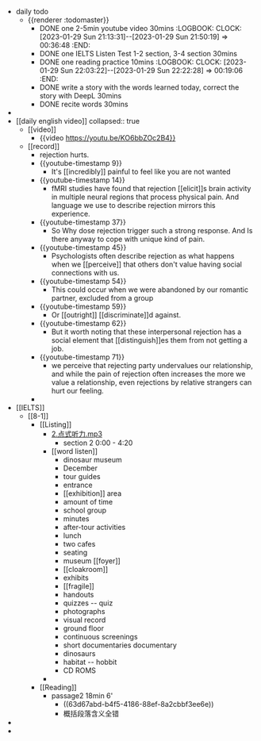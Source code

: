 - daily todo
	- {{renderer :todomaster}}
		- DONE one 2-5min youtube video 30mins
		  :LOGBOOK:
		  CLOCK: [2023-01-29 Sun 21:13:31]--[2023-01-29 Sun 21:50:19] =>  00:36:48
		  :END:
		- DONE one IELTS Listen Test 1-2 section, 3-4 section  30mins
		- DONE one reading practice 10mins
		  :LOGBOOK:
		  CLOCK: [2023-01-29 Sun 22:03:22]--[2023-01-29 Sun 22:22:28] =>  00:19:06
		  :END:
		- DONE write a story with the words learned today, correct the story with DeepL  30mins
		- DONE recite words 30mins
-
- [[daily english video]]
  collapsed:: true
	- [[video]]
		- {{video https://youtu.be/KO6bbZOc2B4}}
	- [[record]]
		- rejection hurts.
		- {{youtube-timestamp 9}}
			- It's [[incredibly]] painful to feel like you are not wanted
		- {{youtube-timestamp 14}}
			- fMRI studies have found that rejection [[elicit]]s brain activity in multiple neural regions that process physical pain. And language we use to describe rejection mirrors this experience.
		- {{youtube-timestamp 37}}
			- So Why dose rejection trigger such a strong response. And Is there anyway to cope with unique kind of pain.
		- {{youtube-timestamp 45}}
			- Psychologists often describe rejection as what happens when we [[perceive]] that others don't value having social connections with us.
		- {{youtube-timestamp 54}}
			- This could occur when we were abandoned by our romantic partner, excluded from a group
		- {{youtube-timestamp 59}}
			- Or [[outright]] [[discriminate]]d against.
		- {{youtube-timestamp 62}}
			- But it worth noting that these interpersonal rejection has a social element that [[distinguish]]es them from not getting a job.
		- {{youtube-timestamp 71}}
			- we perceive that rejecting party undervalues our relationship, and while the pain of rejection often increases the more we value a relationship, even rejections by relative strangers can hurt our feeling.
		-
- [[IELTS]]
	- [[8-1]]
		- [[Listing]]
			- [2.点式听力.mp3](../assets/2.点式听力_1675004728086_0.mp3)
				- section 2 0:00 - 4:20
			- [[word listen]]
				- dinosaur museum
				- December
				- tour guides
				- entrance
				- [[exhibition]] area
				- amount of time
				- school group
				- minutes
				- after-tour activities
				- lunch
				- two cafes
				- seating
				- museum [[foyer]]
				- [[cloakroom]]
				- exhibits
				- [[fragile]]
				- handouts
				- quizzes -- quiz
				- photographs
				- visual record
				- ground floor
				- continuous screenings
				- short documentaries documentary
				- dinosaurs
				- habitat -- hobbit
				- CD ROMS
			-
		- [[Reading]]
			- passage2 18min 6'
				- ((63d67abd-b4f5-4186-88ef-8a2cbbf3ee6e))
				- 概括段落含义全错
-
-
